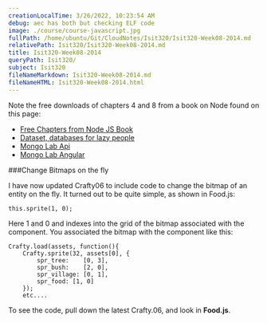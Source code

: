 ```yaml
---
creationLocalTime: 3/26/2022, 10:23:54 AM
debug: aec has both but checking ELF code
image: ./course/course-javascript.jpg
fullPath: /home/ubuntu/Git/CloudNotes/Isit320/Isit320-Week08-2014.md
relativePath: Isit320/Isit320-Week08-2014.md
title: Isit320-Week08-2014
queryPath: Isit320/
subject: Isit320
fileNameMarkdown: Isit320-Week08-2014.md
fileNameHTML: Isit320-Week08-2014.html
---
```



<!-- toc -->
<!-- tocstop -->



Note the free downloads of chapters 4 and 8 from a book on Node found on this page:

-	[Free Chapters from Node JS Book](http://manning.com/cantelon/)
-	[Dataset, databases for lazy people](http://bit.ly/HPAjNX)
-	[Mongo Lab Api](https://support.mongolab.com/entries/20433053-Is-there-a-REST-API-for-MongoDB-)
-	[Mongo Lab Angular](https://support.mongolab.com/entries/24387816-Using-the-MongoLab-API-from-AngularJS)

###Change Bitmaps on the fly

I have now updated Crafty06 to include code to change the bitmap of 
an entity on the fly. It turned out to be quite simple, as shown in
Food.js:

	this.sprite(1, 0);

Here 1 and 0 and indexes into the grid of the bitmap associated with 
the component. You associated the bitmap with the component like this:

```
Crafty.load(assets, function(){
	Crafty.sprite(32, assets[0], {
		spr_tree:    [0, 3],
		spr_bush:    [2, 0],
		spr_village: [0, 1],
		spr_food: [1, 0]			
	});
	etc....
```

To see the code, pull down the latest Crafty.06, and look in **Food.js**.
